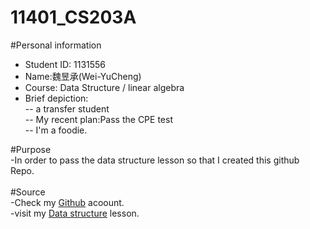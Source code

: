 # 11401_CS203A

#Personal information<br>
- Student ID: 1131556 <br>
- Name:魏昱承(Wei-YuCheng)  <br>
- Course: Data Structure / linear algebra  <br>
- Brief depiction: <br>
-- a transfer student<br>
-- My recent plan:Pass the CPE test<br>
-- I'm a foodie.<br>

#Purpose<br>
-In order to pass the data structure lesson so that I created this github Repo.<br>
<br>
#Source<br>
-Check my [Github](https://github.com/Ycwei01200/Ycwei01200.github.io) acoount.<br>
-visit my [Data structure](https://github.com/Ycwei01200/11401_CS203A) lesson.<br>
